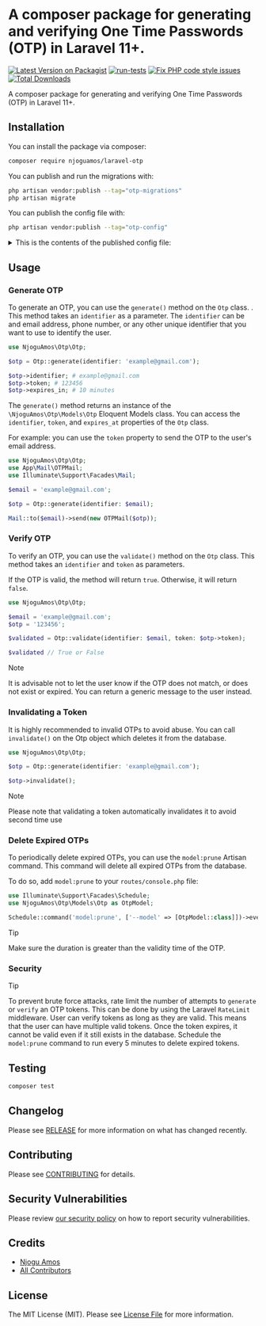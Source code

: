 # A composer package for generating and verifying One Time Passwords (OTP) in Laravel 11+.

[![Latest Version on Packagist](https://img.shields.io/packagist/v/njoguamos/laravel-otp.svg?style=flat-square)](https://packagist.org/packages/njoguamos/laravel-otp)
[![run-tests](https://github.com/njoguamos/laravel-otp/actions/workflows/run-tests.yml/badge.svg)](https://github.com/njoguamos/laravel-otp/actions/workflows/run-tests.yml)
[![Fix PHP code style issues](https://github.com/njoguamos/laravel-otp/actions/workflows/fix-php-code-style-issues.yml/badge.svg)](https://github.com/njoguamos/laravel-otp/actions/workflows/fix-php-code-style-issues.yml)
[![Total Downloads](https://img.shields.io/packagist/dt/njoguamos/laravel-otp.svg?style=flat-square)](https://packagist.org/packages/njoguamos/laravel-otp)

A composer package for generating and verifying One Time Passwords (OTP) in Laravel 11+.

## Installation

You can install the package via composer:

```bash
composer require njoguamos/laravel-otp
```

You can publish and run the migrations with:

```bash
php artisan vendor:publish --tag="otp-migrations"
php artisan migrate
```

You can publish the config file with:

```bash
php artisan vendor:publish --tag="otp-config"
```

<details>

<summary>This is the contents of the published config file:</summary>

```php
return [

    /*
    |--------------------------------------------------------------------------
    |  OTP Length
    |--------------------------------------------------------------------------
    |
    | This is the length of the generated OTP token. By default it is set to
    | 6 digits. The length of the OTP must be at least 4 digits to ensure
    | that the OTP is not easily guessable
    |
    */

    'length' => env(key: 'OPT_LENGTH', default: 6),

    /*
    |--------------------------------------------------------------------------
    | OTP Validity time by minutes
    |--------------------------------------------------------------------------
    |
    | This is the validity time of the generated OTP token. By default it is
    | set to 10 minutes. This means that the OTP will be valid for 10 minutes
    | after it is generated. You can change this value to suit your needs.
    |
    */

    'validity' => env(key: 'OTP_VALIDITY', default: 10),

    /*
    |--------------------------------------------------------------------------
    | Digits Only
    |-------------------------------------------------------------------------
    |
    | When set to true, the generated OTP will only contain digits. When set
    | to false, the generated OTP will contain both digits and alphanumeric
    | characters which makes it more difficult to guess the OTP.
    |
    */

    'digits_only' => env(key: 'OTP_DIGITS_ONLY', default: true),
];

```
</details>

## Usage

### Generate OTP

To generate an OTP, you can use the `generate()` method on the `Otp` class. . This method takes an `identifier` as a parameter. The `identifier` can be and email address, phone number, or any other unique identifier that you want to use to identify the user.

```php
use NjoguAmos\Otp\Otp;

$otp = Otp::generate(identifier: 'example@gmail.com');

$otp->identifier; # example@gmail.com
$otp->token; # 123456
$otp->expires_in; # 10 minutes
```

The `generate()` method returns an instance of the `\NjoguAmos\Otp\Models\Otp` Eloquent Models class. You can access the `identifier`, `token`, and `expires_at` properties of the `Otp` class. 

For example: you can use the `token` property to send the OTP to the user's email address.

```php
use NjoguAmos\Otp\Otp;
use App\Mail\OTPMail;
use Illuminate\Support\Facades\Mail;

$email = 'example@gmail.com';

$otp = Otp::generate(identifier: $email);

Mail::to($email)->send(new OTPMail($otp));
```

### Verify OTP

To verify an OTP, you can use the `validate()` method on the `Otp` class. This method takes an `identifier` and `token` as parameters. 

If the OTP is valid, the method will return `true`. Otherwise, it will return `false`.

```php
use NjoguAmos\Otp\Otp;

$email = 'example@gmail.com';
$otp = '123456';

$validated = Otp::validate(identifier: $email, token: $otp->token);

$validated // True or False
```

> [!NOTE]
> It is advisable not to let the user know if the OTP does not match, or does not exist or expired. 
> You can return a generic message to the user instead.


### Invalidating a Token

It is highly recommended to invalid OTPs to avoid abuse. You can call `invalidate()` on the Otp object which deletes it from the database.

```php
use NjoguAmos\Otp\Otp;

$otp = Otp::generate(identifier: 'example@gmail.com');

$otp->invalidate();
```

> [!NOTE]
> Please note that validating a token automatically invalidates it to avoid second time use

### Delete Expired OTPs

To periodically delete expired OTPs, you can use the `model:prune` Artisan command. This command will delete all expired OTPs from the database.

To do so, add `model:prune` to your `routes/console.php` file:

```php
use Illuminate\Support\Facades\Schedule;
use NjoguAmos\Otp\Models\Otp as OtpModel;

Schedule::command('model:prune', ['--model' => [OtpModel::class]])->everyFiveMinutes();

````
> [!TIP]
> Make sure the duration is greater than the validity time of the OTP.

### Security

> [!TIP]
> To prevent brute force attacks, rate limit the number of attempts to `generate` or `verify` an OTP tokens. This can be done by using the Laravel `RateLimit` middleware.
> User can verify tokens as long as they are valid. This means that the user can have multiple valid tokens. 
> Once the token expires, it cannot be valid even if it still exists in the database.
> Schedule the `model:prune` command to run every 5 minutes to delete expired tokens.


## Testing

```bash
composer test
```

## Changelog

Please see [RELEASE](https://github.com/njoguamos/laravel-otp/releases) for more information on what has changed recently.

## Contributing

Please see [CONTRIBUTING](CONTRIBUTING.md) for details.

## Security Vulnerabilities

Please review [our security policy](../../security/policy) on how to report security vulnerabilities.

## Credits

- [Njogu Amos](https://github.com/njoguamos)
- [All Contributors](../../contributors)

## License

The MIT License (MIT). Please see [License File](LICENSE.md) for more information.
